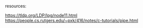 

resources:

https://tldp.org/LDP/lpg/node11.html
https://people.cs.rutgers.edu/~pxk/416/notes/c-tutorials/pipe.html
